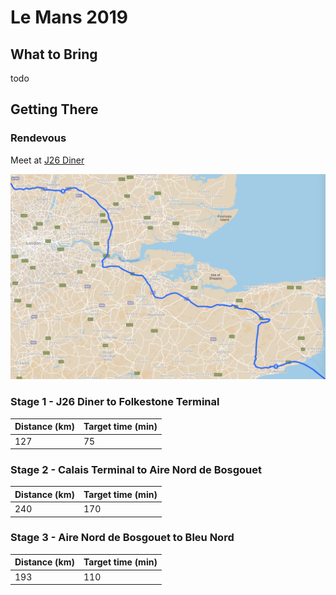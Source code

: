 # Le Mans 2019

## What to Bring
todo

## Getting There

### Rendevous
Meet at [J26 Diner]

![Stage 1 Route]

### Stage 1 - J26 Diner to Folkestone Terminal
|Distance (km)|Target time (min)|
| --- | -- |
| 127 | 75 |

### Stage 2	- Calais Terminal to Aire Nord de Bosgouet
|Distance (km)|Target time (min)|
| --- | --- |
| 240 | 170 |

### Stage 3	- Aire Nord de Bosgouet to Bleu Nord
|Distance (km)|Target time (min)|
| --- | --- |
| 193 | 110 |

[J26 Diner]: https://www.google.com/maps/place/Junction+26+-+Diner/@51.6791009,0.0303834,15z/data=!4m2!3m1!1s0x0:0xe6d38ea66f7c478c?ved=2ahUKEwjwxsbZxLjgAhWtShUIHRQDBSIQ_BIwDnoECAYQCA

[Stage 1 Route]: /images/stage1.png